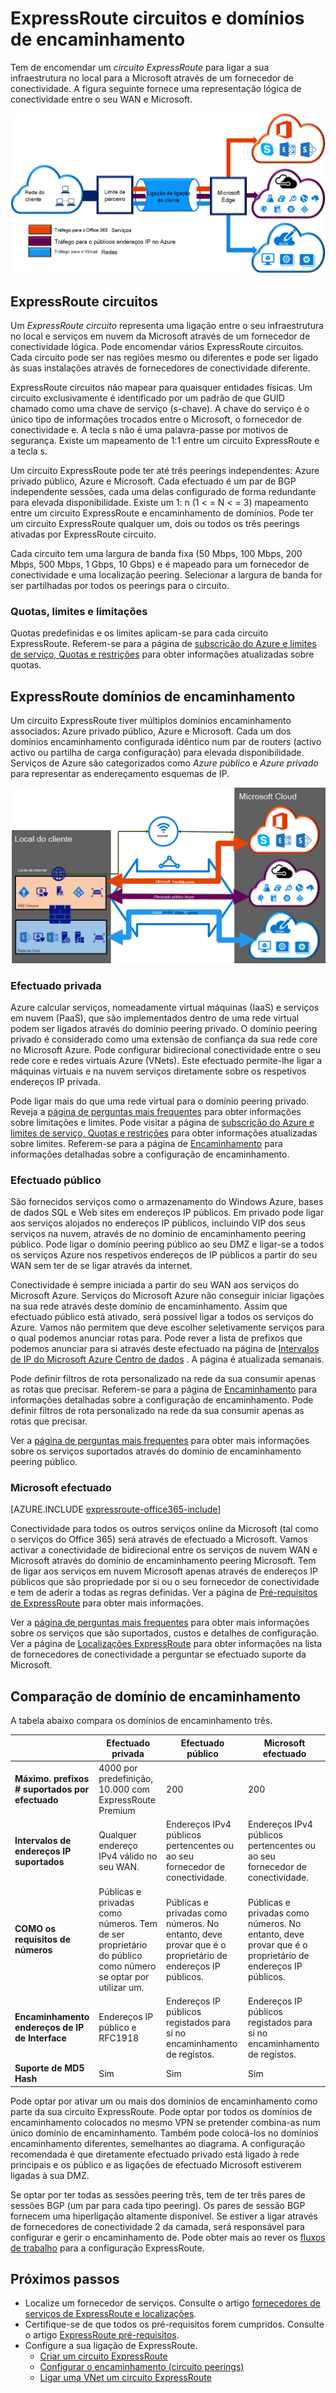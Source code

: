 <properties 
   pageTitle="ExpressRoute circuitos e domínios de encaminhamento | Microsoft Azure"
   description="Esta página fornece uma descrição geral do ExpressRoute circuitos e os domínios encaminhamento."
   documentationCenter="na"
   services="expressroute"
   authors="cherylmc"
   manager="carmonm"
   editor=""/>
<tags 
   ms.service="expressroute"
   ms.devlang="na"
   ms.topic="article" 
   ms.tgt_pltfrm="na"
   ms.workload="infrastructure-services" 
   ms.date="10/10/2016"
   ms.author="cherylmc"/>

# <a name="expressroute-circuits-and-routing-domains"></a>ExpressRoute circuitos e domínios de encaminhamento

 Tem de encomendar um *circuito ExpressRoute* para ligar a sua infraestrutura no local para a Microsoft através de um fornecedor de conectividade. A figura seguinte fornece uma representação lógica de conectividade entre o seu WAN e Microsoft.

![](./media/expressroute-circuit-peerings/expressroute-basic.png)

## <a name="expressroute-circuits"></a>ExpressRoute circuitos

Um *ExpressRoute circuito* representa uma ligação entre o seu infraestrutura no local e serviços em nuvem da Microsoft através de um fornecedor de conectividade lógica. Pode encomendar vários ExpressRoute circuitos. Cada circuito pode ser nas regiões mesmo ou diferentes e pode ser ligado às suas instalações através de fornecedores de conectividade diferente. 

ExpressRoute circuitos não mapear para quaisquer entidades físicas. Um circuito exclusivamente é identificado por um padrão de que GUID chamado como uma chave de serviço (s-chave). A chave do serviço é o único tipo de informações trocados entre o Microsoft, o fornecedor de conectividade e. A tecla s não é uma palavra-passe por motivos de segurança. Existe um mapeamento de 1:1 entre um circuito ExpressRoute e a tecla s.

Um circuito ExpressRoute pode ter até três peerings independentes: Azure privado público, Azure e Microsoft. Cada efectuado é um par de BGP independente sessões, cada uma delas configurado de forma redundante para elevada disponibilidade. Existe um 1: n (1 < = N < = 3) mapeamento entre um circuito ExpressRoute e encaminhamento de domínios. Pode ter um circuito ExpressRoute qualquer um, dois ou todos os três peerings ativadas por ExpressRoute circuito.
 
Cada circuito tem uma largura de banda fixa (50 Mbps, 100 Mbps, 200 Mbps, 500 Mbps, 1 Gbps, 10 Gbps) e é mapeado para um fornecedor de conectividade e uma localização peering. Selecionar a largura de banda for ser partilhadas por todos os peerings para o circuito. 

### <a name="quotas-limits-and-limitations"></a>Quotas, limites e limitações

Quotas predefinidas e os limites aplicam-se para cada circuito ExpressRoute. Referem-se para a página de [subscrição do Azure e limites de serviço, Quotas e restrições](../azure-subscription-service-limits.md) para obter informações atualizadas sobre quotas.

## <a name="expressroute-routing-domains"></a>ExpressRoute domínios de encaminhamento

Um circuito ExpressRoute tiver múltiplos domínios encaminhamento associados: Azure privado público, Azure e Microsoft. Cada um dos domínios encaminhamento configurada idêntico num par de routers (activo activo ou partilha de carga configuração) para elevada disponibilidade. Serviços de Azure são categorizados como *Azure público* e *Azure privado* para representar as endereçamento esquemas de IP.


![](./media/expressroute-circuit-peerings/expressroute-peerings.png)


### <a name="private-peering"></a>Efectuado privada

Azure calcular serviços, nomeadamente virtual máquinas (IaaS) e serviços em nuvem (PaaS), que são implementados dentro de uma rede virtual podem ser ligados através do domínio peering privado. O domínio peering privado é considerado como uma extensão de confiança da sua rede core no Microsoft Azure. Pode configurar bidirecional conectividade entre o seu rede core e redes virtuais Azure (VNets). Este efectuado permite-lhe ligar a máquinas virtuais e na nuvem serviços diretamente sobre os respetivos endereços IP privada.  

Pode ligar mais do que uma rede virtual para o domínio peering privado. Reveja a [página de perguntas mais frequentes](expressroute-faqs.md) para obter informações sobre limitações e limites. Pode visitar a página de [subscrição do Azure e limites de serviço, Quotas e restrições](../azure-subscription-service-limits.md) para obter informações atualizadas sobre limites.  Referem-se para a página de [Encaminhamento](expressroute-routing.md) para informações detalhadas sobre a configuração de encaminhamento.

### <a name="public-peering"></a>Efectuado público

São fornecidos serviços como o armazenamento do Windows Azure, bases de dados SQL e Web sites em endereços IP públicos. Em privado pode ligar aos serviços alojados no endereços IP públicos, incluindo VIP dos seus serviços na nuvem, através de no domínio de encaminhamento peering público. Pode ligar o domínio peering público ao seu DMZ e ligar-se a todos os serviços Azure nos respetivos endereços de IP públicos a partir do seu WAN sem ter de se ligar através da internet. 

Conectividade é sempre iniciada a partir do seu WAN aos serviços do Microsoft Azure. Serviços do Microsoft Azure não conseguir iniciar ligações na sua rede através deste domínio de encaminhamento. Assim que efectuado público está ativado, será possível ligar a todos os serviços do Azure. Vamos não permitem que deve escolher seletivamente serviços para o qual podemos anunciar rotas para. Pode rever a lista de prefixos que podemos anunciar para si através deste efectuado na página de [Intervalos de IP do Microsoft Azure Centro de dados](http://www.microsoft.com/download/details.aspx?id=41653) . A página é atualizada semanais.

Pode definir filtros de rota personalizado na rede da sua consumir apenas as rotas que precisar. Referem-se para a página de [Encaminhamento](expressroute-routing.md) para informações detalhadas sobre a configuração de encaminhamento. Pode definir filtros de rota personalizado na rede da sua consumir apenas as rotas que precisar. 

Ver a [página de perguntas mais frequentes](expressroute-faqs.md) para obter mais informações sobre os serviços suportados através do domínio de encaminhamento peering público. 
 
### <a name="microsoft-peering"></a>Microsoft efectuado

[AZURE.INCLUDE [expressroute-office365-include](../../includes/expressroute-office365-include.md)]

Conectividade para todos os outros serviços online da Microsoft (tal como o serviços do Office 365) será através de efectuado a Microsoft. Vamos activar a conectividade de bidirecional entre os serviços de nuvem WAN e Microsoft através do domínio de encaminhamento peering Microsoft. Tem de ligar aos serviços em nuvem Microsoft apenas através de endereços IP públicos que são propriedade por si ou o seu fornecedor de conectividade e tem de aderir a todas as regras definidas. Ver a página de [Pré-requisitos de ExpressRoute](expressroute-prerequisites.md) para obter mais informações.

Ver a [página de perguntas mais frequentes](expressroute-faqs.md) para obter mais informações sobre os serviços que são suportados, custos e detalhes de configuração. Ver a página de [Localizações ExpressRoute](expressroute-locations.md) para obter informações na lista de fornecedores de conectividade a perguntar se efectuado suporte da Microsoft.

## <a name="routing-domain-comparison"></a>Comparação de domínio de encaminhamento

A tabela abaixo compara os domínios de encaminhamento três.

||**Efectuado privada**|**Efectuado público**|**Microsoft efectuado**|
|---|---|---|---|
|**Máximo. prefixos # suportados por efectuado**|4000 por predefinição, 10.000 com ExpressRoute Premium|200|200|
|**Intervalos de endereços IP suportados**|Qualquer endereço IPv4 válido no seu WAN.|Endereços IPv4 públicos pertencentes ou ao seu fornecedor de conectividade.|Endereços IPv4 públicos pertencentes ou ao seu fornecedor de conectividade.|
|**COMO os requisitos de números**|Públicas e privadas como números. Tem de ser proprietário do público como número se optar por utilizar um. | Públicas e privadas como números. No entanto, deve provar que é o proprietário de endereços IP públicos.| Públicas e privadas como números. No entanto, deve provar que é o proprietário de endereços IP públicos.|
|**Encaminhamento endereços de IP de Interface**|Endereços IP público e RFC1918|Endereços IP públicos registados para si no encaminhamento de registos.| Endereços IP públicos registados para si no encaminhamento de registos.|
|**Suporte de MD5 Hash**| Sim|Sim|Sim|

Pode optar por ativar um ou mais dos domínios de encaminhamento como parte da sua circuito ExpressRoute. Pode optar por todos os domínios de encaminhamento colocados no mesmo VPN se pretender combina-as num único domínio de encaminhamento. Também pode colocá-los no domínios encaminhamento diferentes, semelhantes ao diagrama. A configuração recomendada é que diretamente efectuado privado está ligado à rede principais e os público e as ligações de efectuado Microsoft estiverem ligadas à sua DMZ.
 
Se optar por ter todas as sessões peering três, tem de ter três pares de sessões BGP (um par para cada tipo peering). Os pares de sessão BGP fornecem uma hiperligação altamente disponível. Se estiver a ligar através de fornecedores de conectividade 2 da camada, será responsável para configurar e gerir o encaminhamento de. Pode obter mais ao rever os [fluxos de trabalho](expressroute-workflows.md) para a configuração ExpressRoute.

## <a name="next-steps"></a>Próximos passos

- Localize um fornecedor de serviços. Consulte o artigo [fornecedores de serviços de ExpressRoute e localizações](expressroute-locations.md).
- Certifique-se de que todos os pré-requisitos forem cumpridos. Consulte o artigo [ExpressRoute pré-requisitos](expressroute-prerequisites.md).
- Configure a sua ligação de ExpressRoute.
    - [Criar um circuito ExpressRoute](expressroute-howto-circuit-classic.md)
    - [Configurar o encaminhamento (circuito peerings)](expressroute-howto-routing-classic.md)
    - [Ligar uma VNet um circuito ExpressRoute](expressroute-howto-linkvnet-classic.md)
